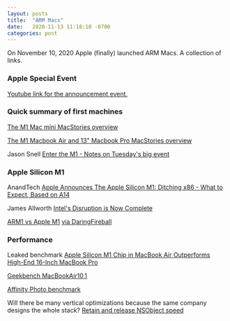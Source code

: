 ```yaml
---
layout: posts
title:  "ARM Macs"
date:   2020-11-13 11:18:10 -0700
categories: post
---
```

On November 10, 2020 Apple (finally) launched ARM Macs. A collection of links.


### Apple Special Event

[Youtube link for the announcement event.](https://www.youtube.com/watch?v=5AwdkGKmZ0I)

### Quick summary of first machines

[The M1 Mac mini MacStories overview](https://www.macstories.net/news/the-m1-mac-mini-the-macstories-overview/)

[The M1 Macbook Air and 13" Macbook Pro MacStories overview](https://www.macstories.net/news/the-m1-macbook-air-and-13-macbook-pro-the-macstories-overview/)

Jason Snell [Enter the M1 - Notes on Tuesday's big event](https://sixcolors.com/post/2020/11/enter-the-m1-notes-on-tuesdays-big-event/)

### Apple Silicon M1

AnandTech [Apple Announces The Apple Silicon M1: Ditching x86 - What to Expect, Based on A14](https://www.anandtech.com/show/16226/apple-silicon-m1-a14-deep-dive)

James Allworth [Intel's Disruption is Now Complete](https://jamesallworth.medium.com/intels-disruption-is-now-complete-d4fa771f0f2c)

[ARM1 vs Apple M1](https://twitter.com/kenshirriff/status/1327021630636212224) [via DaringFireball](https://daringfireball.net/linked/2020/11/13/m1-compared-to-arm1)


### Performance

Leaked benchmark [Apple Silicon M1 Chip in MacBook Air Outperforms High-End 16-Inch MacBook Pro](https://www.macrumors.com/2020/11/11/m1-macbook-air-first-benchmark/)

[Geekbench MacBookAir10,1](https://browser.geekbench.com/v5/cpu/4648107)

[Affinity Photo benchmark](https://twitter.com/andysomerfield/status/1326866126635143169)

Will there be many vertical optimizations because the same company designs the whole stack? [Retain and release NSObject speed](https://twitter.com/Catfish_Man/status/1326238785181376512)

